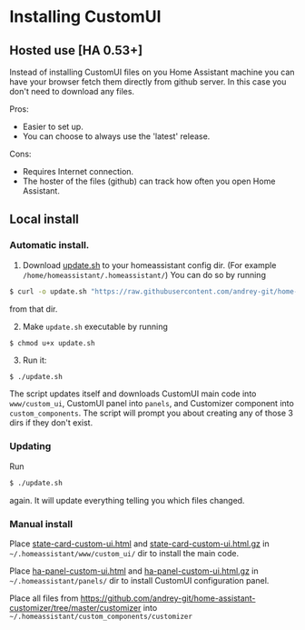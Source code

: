 # Installing CustomUI

## Hosted use [HA 0.53+]

Instead of installing CustomUI files on you Home Assistant machine you can have your browser fetch them directly from github server. In this case you don't need to download any files.

Pros:
  * Easier to set up.
  * You can choose to always use the 'latest' release.

Cons:
  * Requires Internet connection.
  * The hoster of the files (github) can track how often you open Home Assistant.

## Local install

### Automatic install.

1) Download [update.sh](../update.sh) to your homeassistant config dir. (For example `/home/homeassistant/.homeassistant/`)
You can do so by running
```bash
$ curl -o update.sh "https://raw.githubusercontent.com/andrey-git/home-assistant-custom-ui/master/update.sh?raw=true"
```
from that dir.

2) Make `update.sh` executable by running
```
$ chmod u+x update.sh
```
3) Run it:
```bash
$ ./update.sh
```

The script updates itself and downloads CustomUI main code into `www/custom_ui`, CustomUI panel into `panels`, and Customizer component into `custom_components`. The script will prompt you about creating any of those 3 dirs if they don't exist.

### Updating
Run
```bash
$ ./update.sh
```
again. It will update everything telling you which files changed.
### Manual install

Place [state-card-custom-ui.html](../state-card-custom-ui.html?raw=true) and [state-card-custom-ui.html.gz](../state-card-custom-ui.html.gz?raw=true) in `~/.homeassistant/www/custom_ui/` dir to install the main code.

Place [ha-panel-custom-ui.html](../ha-panel-custom-ui.html?raw=true) and [ha-panel-custom-ui.html.gz](../ha-panel-custom-ui.html.gz?raw=true) in `~/.homeassistant/panels/` dir to install CustomUI configuration panel.

Place all files from https://github.com/andrey-git/home-assistant-customizer/tree/master/customizer into `~/.homeassistant/custom_components/customizer`
